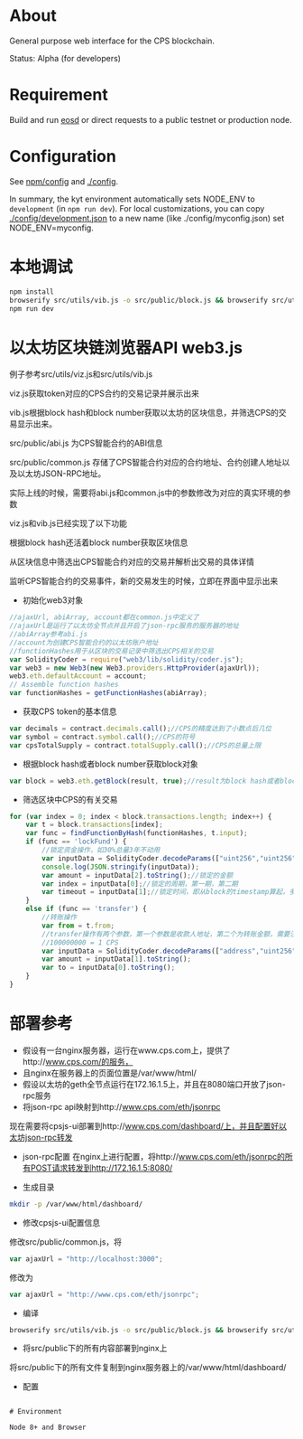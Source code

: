 # About

General purpose web interface for the CPS blockchain.

Status: Alpha (for developers)

# Requirement

Build and run [eosd](https://github.com/eosio/eos) or direct requests to a public testnet or production node.

# Configuration

See [npm/config](http://npmjs.com/package/config) and [./config](./config).

In summary, the kyt environment automatically sets NODE_ENV to `development`
(in `npm run dev`).  For local customizations, you can copy [./config/development.json](./config/development.json)
to a new name (like ./config/myconfig.json) set NODE_ENV=myconfig.

# 本地调试

```bash
npm install
browserify src/utils/vib.js -o src/public/block.js && browserify src/utils/viz.js -o src/public/main.js
npm run dev
```

# 以太坊区块链浏览器API web3.js

例子参考src/utils/viz.js和src/utils/vib.js

viz.js获取token对应的CPS合约的交易记录并展示出来

vib.js根据block hash和block number获取以太坊的区块信息，并筛选CPS的交易显示出来。

src/public/abi.js 为CPS智能合约的ABI信息

src/public/common.js 存储了CPS智能合约对应的合约地址、合约创建人地址以及以太坊JSON-RPC地址。

实际上线的时候，需要将abi.js和common.js中的参数修改为对应的真实环境的参数

viz.js和vib.js已经实现了以下功能

根据block hash还活着block number获取区块信息

从区块信息中筛选出CPS智能合约对应的交易并解析出交易的具体详情

监听CPS智能合约的交易事件，新的交易发生的时候，立即在界面中显示出来

* 初始化web3对象
```javascript
//ajaxUrl, abiArray, account都在common.js中定义了
//ajaxUrl是运行了以太坊全节点并且开启了json-rpc服务的服务器的地址
//abiArray参考abi.js
//account为创建CPS智能合约的以太坊账户地址
//functionHashes用于从区块的交易记录中筛选出CPS相关的交易
var SolidityCoder = require("web3/lib/solidity/coder.js");
var web3 = new Web3(new Web3.providers.HttpProvider(ajaxUrl));
web3.eth.defaultAccount = account;
// Assemble function hashes
var functionHashes = getFunctionHashes(abiArray);
```
* 获取CPS token的基本信息
```javascript
var decimals = contract.decimals.call();//CPS的精度达到了小数点后几位
var symbol = contract.symbol.call();//CPS的符号
var cpsTotalSupply = contract.totalSupply.call();//CPS的总量上限
```
* 根据block hash或者block number获取block对象
```javascript
var block = web3.eth.getBlock(result, true);//result为block hash或者block number
````
* 筛选区块中CPS的有关交易
```javascript
for (var index = 0; index < block.transactions.length; index++) {
    var t = block.transactions[index];
    var func = findFunctionByHash(functionHashes, t.input);
    if (func == 'lockFund') {
        //锁定资金操作，如30%总量3年不动用
        var inputData = SolidityCoder.decodeParams(["uint256","uint256","uint256"], t.input.substring(10));
        console.log(JSON.stringify(inputData));
        var amount = inputData[2].toString();//锁定的金额
        var index = inputData[0];//锁定的周期，第一期，第二期
        var timeout = inputData[1];//锁定时间，即从block的timestamp算起，多少秒以后解锁
    }
    else if (func == 'transfer') {
        //转账操作
        var from = t.from;
        //transfer操作有两个参数，第一个参数是收款人地址，第二个为转账金额，需要注意的是
        //100000000 = 1 CPS
        var inputData = SolidityCoder.decodeParams(["address","uint256"], t.input.substring(10);
        var amount = inputData[1].toString();
        var to = inputData[0].toString();
    }
}
```

# 部署参考

* 假设有一台nginx服务器，运行在www.cps.com上，提供了http://www.cps.com/的服务，
* 且nginx在服务器上的页面位置是/var/www/html/
* 假设以太坊的geth全节点运行在172.16.1.5上，并且在8080端口开放了json-rpc服务
* 将json-rpc api映射到http://www.cps.com/eth/jsonrpc

现在需要将cpsjs-ui部署到http://www.cps.com/dashboard/上，并且配置好以太坊json-rpc转发

* json-rpc配置
在nginx上进行配置，将http://www.cps.com/eth/jsonrpc的所有POST请求转发到http://172.16.1.5:8080/

* 生成目录

```bash
mkdir -p /var/www/html/dashboard/
```

* 修改cpsjs-ui配置信息

修改src/public/common.js，将
```javascript
var ajaxUrl = "http://localhost:3000";
```
修改为
```javascript
var ajaxUrl = "http://www.cps.com/eth/jsonrpc";
```

* 编译
```bash
browserify src/utils/vib.js -o src/public/block.js && browserify src/utils/viz.js -o src/public/main.js
```
* 将src/public下的所有内容部署到nginx上

将src/public下的所有文件复制到nginx服务器上的/var/www/html/dashboard/

* 配置
```

# Environment

Node 8+ and Browser
